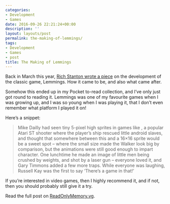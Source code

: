 ```yaml
---
categories:
- Development
- Games
date: 2016-09-26 22:21:24+00:00
description: ''
layout: layouts/post
permalink: the-making-of-lemmings/
tags:
- Development
- Games
- post
title: The Making of Lemmings
---
```


<div class="kg-card-markdown">
<p><!-- link[https://readonlymemory.vg/the-making-of-lemmings/] --></p>
<p>Back in March this year, <a href="https://readonlymemory.vg/the-making-of-lemmings/">Rich Stanton wrote a piece</a> on the development of the classic game, Lemmings. How it came to be, and also what came after.</p>
<p>Somehow this ended up in my Pocket to-read collection, and I&#8217;ve only just got round to reading it. Lemmings was one of my favourite games when I was growing up, and I was so young when I was playing it, that I don&#8217;t even remember what platform I played it on!</p>
<p>Here&#8217;s a snippet:</p>
<blockquote><p>Mike Dailly had seen tiny 5-pixel high sprites in games like , a popular Atari ST shooter where the player’s ship rescued little android slaves, and thought that somewhere between this and a 16×16 sprite would be a sweet spot – where the small size made the Walker look big by comparison, but the animations were still good enough to impart character. One lunchtime he made an image of little men being crushed by weights, and shot by a laser gun – everyone loved it, and Gary Timmons added a few more traps. While everyone was laughing, Russell Kay was the first to say ‘There’s a game in that!’</p></blockquote>
<p>If you&#8217;re interested in video games, then I highly recommend it, and if not, then you should probably still give it a try.</p>
<p>Read the full post on <a href="https://readonlymemory.vg/the-making-of-lemmings/">ReadOnlyMemory.vg</a>.</p>
</div>